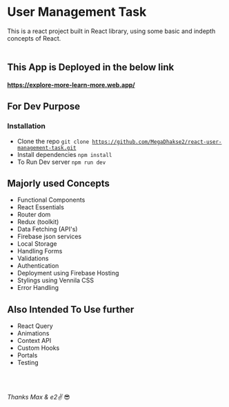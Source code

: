 # User Management Task

This is a react project built in React library, using some basic and indepth concepts of React.
<br>
<br>

## This App is Deployed in the below link
#### https://explore-more-learn-more.web.app/

## For Dev Purpose
### Installation
* Clone the repo <code>git clone https://github.com/MegaDhakse2/react-user-management-task.git</code>
* Install dependencies <code>npm install</code>
* To Run Dev server <code>npm run dev</code>


## Majorly used Concepts
* Functional Components
* React Essentials
* Router dom
* Redux (toolkit)
* Data Fetching (API's)
* Firebase json services
* Local Storage
* Handling Forms
* Validations
* Authentication
* Deployment using Firebase Hosting
* Stylings using Vennila CSS
* Error Handling


## Also Intended To Use further
* React Query
* Animations
* Context API
* Custom Hooks
* Portals
* Testing

<br>
<br>

*Thanks Max & e2✌* 😎
